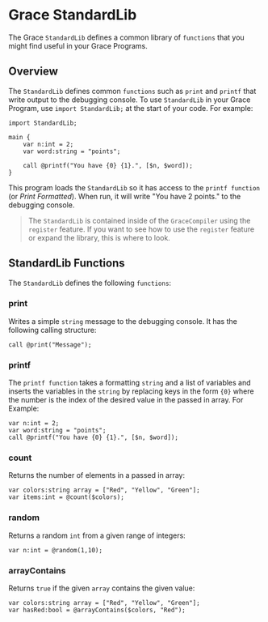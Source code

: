 # Grace StandardLib

The Grace `StandardLib` defines a common library of `functions` that you might find useful in your Grace Programs.

## Overview

The `StandardLib` defines common `functions` such as `print` and `printf` that write output to the debugging console. To use `StandardLib` in your Grace Program, use `import StandardLib;` at the start of your code. For example:

```
import StandardLib;

main {
    var n:int = 2;
    var word:string = "points";
    
    call @printf("You have {0} {1}.", [$n, $word]);
}
```

This program loads the `StandardLib` so it has access to the `printf function` (or *Print Formatted*). When run, it will write "You have 2 points." to the debugging console.

> The `StandardLib` is contained inside of the `GraceCompiler` using the `register` feature. If you want to see how to use the `register` feature or expand the library, this is where to look.

## StandardLib Functions

The `StandardLib` defines the following `functions`:

### print

Writes a simple `string` message to the debugging console. It has the following calling structure:

```
call @print("Message");
```

### printf

The `printf function` takes a formatting `string` and a list of variables and inserts the variables in the `string` by replacing keys in the form `{0}` where the number is the index of the desired value in the passed in array. For Example:

```
var n:int = 2;
var word:string = "points";
call @printf("You have {0} {1}.", [$n, $word]);
```

### count

Returns the number of elements in a passed in array:

```
var colors:string array = ["Red", "Yellow", "Green"];
var items:int = @count($colors);
```

### random

Returns a random `int` from a given range of integers:

```
var n:int = @random(1,10);
```

### arrayContains

Returns `true` if the given `array` contains the given value:

```
var colors:string array = ["Red", "Yellow", "Green"];
var hasRed:bool = @arrayContains($colors, "Red");
```
